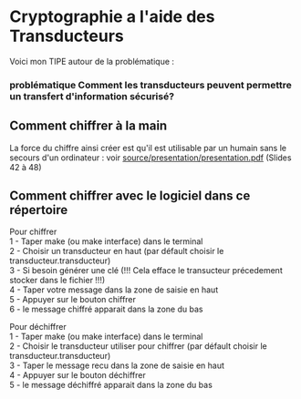 # Cryptographie a l'aide des Transducteurs

Voici mon TIPE autour de la problématique :

### problématique Comment les transducteurs peuvent permettre un transfert d'information sécurisé?

## Comment chiffrer à la main

La force du chiffre ainsi créer est qu'il est utilisable par un humain sans le secours d'un ordinateur : voir [source/presentation/presentation.pdf](https://github.com/Thibaultlestienne/transducteurfini/blob/main/sources/presentation/presentation.pdf)
 (Slides 42 à 48)

## Comment chiffrer avec le logiciel dans ce répertoire

Pour chiffrer<br>
1 - Taper make (ou make interface) dans le terminal<br>
2 - Choisir un transducteur en haut (par défault choisir le transducteur.transducteur)<br>
3 - Si besoin générer une clé (!!! Cela efface le transucteur précedement stocker dans le fichier !!!)<br>
4 - Taper votre message dans la zone de saisie en haut<br>
5 - Appuyer sur le bouton chiffrer<br>
6 - le message chiffré apparait dans la zone du bas<br>

Pour déchiffrer<br>
1 - Taper make (ou make interface) dans le terminal<br>
2 - Choisir le transducteur utiliser pour chiffrer (par défault choisir le transducteur.transducteur)<br>
3 - Taper le message recu dans la zone de saisie en haut<br>
4 - Appuyer sur le bouton déchiffrer<br>
5 - le message déchiffré apparait dans la zone du bas<br>
